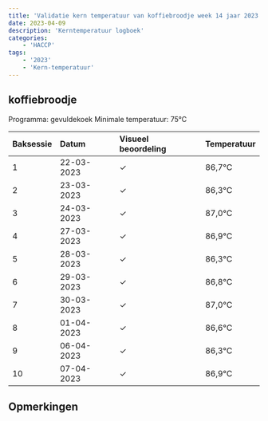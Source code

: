 ```yaml
---
title: 'Validatie kern temperatuur van koffiebroodje week 14 jaar 2023'
date: 2023-04-09
description: 'Kerntemperatuur logboek'
categories:
    - 'HACCP'
tags:
    - '2023'
    - 'Kern-temperatuur'
---
```


## koffiebroodje

Programma: gevuldekoek
Minimale temperatuur: 75°C

| Baksessie | Datum | Visueel beoordeling | Temperatuur |
|:---|:---|:---|:---|
| 1 | 22-03-2023 | &check; | 86,7°C |
| 2 | 23-03-2023 | &check; | 86,3°C |
| 3 | 24-03-2023 | &check; | 87,0°C |
| 4 | 27-03-2023 | &check; | 86,9°C |
| 5 | 28-03-2023 | &check; | 86,3°C |
| 6 | 29-03-2023 | &check; | 86,8°C |
| 7 | 30-03-2023 | &check; | 87,0°C |
| 8 | 01-04-2023 | &check; | 86,6°C |
| 9 | 06-04-2023 | &check; | 86,3°C |
| 10 | 07-04-2023 | &check; | 86,9°C |

## Opmerkingen


